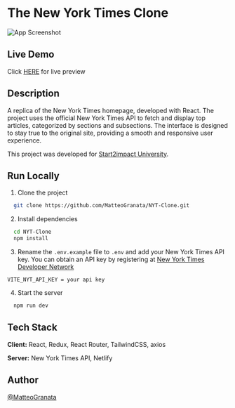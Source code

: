 # The New York Times Clone

![App Screenshot](https://i.postimg.cc/QxmvBQkc/nyt-nyclone-netlify-app.png)

## Live Demo

Click [HERE](https://nyt-nyclone.netlify.app/) for live preview

## Description

A replica of the New York Times homepage, developed with React. The project uses the official New York Times API to fetch and display top articles, categorized by sections and subsections. The interface is designed to stay true to the original site, providing a smooth and responsive user experience.

This project was developed for [Start2impact University](https://www.start2impact.it/).

## Run Locally

1. Clone the project

```bash
  git clone https://github.com/MatteoGranata/NYT-Clone.git
```

2. Install dependencies

```bash
  cd NYT-Clone
  npm install
```

3. Rename the `.env.example` file to `.env` and add your New York Times API key.
   You can obtain an API key by registering at [New York Times Developer Network](https://developer.nytimes.com/get-started)

`VITE_NYT_API_KEY = your api key`

4. Start the server

```bash
  npm run dev
```

## Tech Stack

**Client:** React, Redux, React Router, TailwindCSS, axios

**Server:** New York Times API, Netlify

## Author

[@MatteoGranata](https://github.com/MatteoGranata)

